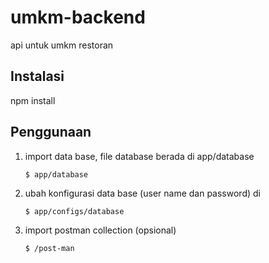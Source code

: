 # umkm-backend
api untuk umkm restoran

## Instalasi
npm install

## Penggunaan


1. import data base, file database berada di app/database
    ```
    $ app/database
    ```

2. ubah konfigurasi data base (user name dan password) di 
    ```
    $ app/configs/database
    ```
3. import postman collection (opsional)
    ```
    $ /post-man
    ```
